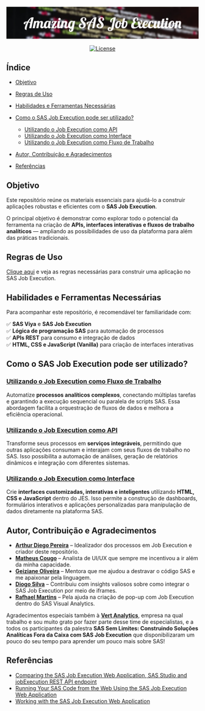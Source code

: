 ![Banner](/images/Amazing_SAS_Job_Execution.png)
<div align="center">

[![License](https://img.shields.io/github/license/artYYDP/Amazing-SAS-JobExec?style=flat-square)](LICENSE)

</div>

## Índice

- [Objetivo](#objetivo)
- [Regras de Uso](#regras-de-uso)
- [Habilidades e Ferramentas Necessárias](#habilidades-e-ferramentas-necessárias)
- [Como o SAS Job Execution pode ser utilizado?](#como-o-sas-job-execution-pode-ser-utilizado)
  - [Utilizando o Job Execution como API](#utilizando-o-job-execution-como-api)
  - [Utilizando o Job Execution como Interface](#utilizando-o-job-execution-como-interface)
  - [Utilizando o Job Execution como Fluxo de Trabalho](#utilizando-o-job-execution-como-fluxo-de-trabalho)

- [Autor, Contribuição e Agradecimentos](#autor-contribuição-e-agradecimentos)
- [Referências](#referências)

## Objetivo

Este repositório reúne os materiais essenciais para ajudá-lo a construir aplicações robustas e eficientes com o **SAS Job Execution**.

O principal objetivo é demonstrar como explorar todo o potencial da ferramenta na criação de **APIs, interfaces interativas e fluxos de trabalho analíticos** — ampliando as possibilidades de uso da plataforma para além das práticas tradicionais.

## Regras de Uso

[Clique aqui](/rules.md) e veja as regras necessárias para construir uma aplicação no SAS Job Execution.

## Habilidades e Ferramentas Necessárias

Para acompanhar este repositório, é recomendável ter familiaridade com:

✅ **SAS Viya** e **SAS Job Execution**</br>
✅ **Lógica de programação SAS** para automação de processos</br>
✅ **APIs REST** para consumo e integração de dados</br>
✅ **HTML, CSS e JavaScript (Vanilla)** para criação de interfaces interativas

## Como o SAS Job Execution pode ser utilizado?

### [Utilizando o Job Execution como Fluxo de Trabalho](/topicos/jobexec-como-fluxo.md)

Automatize **processos analíticos complexos**, conectando múltiplas tarefas e garantindo a execução sequencial ou paralela de scripts SAS. Essa abordagem facilita a orquestração de fluxos de dados e melhora a eficiência operacional.

### [Utilizando o Job Execution como API](/topicos/jobexec-como-api.md)

Transforme seus processos em **serviços integráveis**, permitindo que outras aplicações consumam e interajam com seus fluxos de trabalho no SAS. Isso possibilita a automação de análises, geração de relatórios dinâmicos e integração com diferentes sistemas.

### [Utilizando o Job Execution como Interface](/topicos/jobexec-como-interface.md)

Crie **interfaces customizadas, interativas e inteligentes** utilizando **HTML, CSS e JavaScript** dentro do JES. Isso permite a construção de dashboards, formulários interativos e aplicações personalizadas para manipulação de dados diretamente na plataforma SAS.

## Autor, Contribuição e Agradecimentos

- [**Arthur Diego Pereira**](https://www.linkedin.com/in/arthurdiegopereira/) – Idealizador dos processos em Job Execution e criador deste repositório.
- [**Matheus Cougo**](https://www.linkedin.com/in/mdcougo/) – Analista de UI/UX que sempre me incentivou a ir além da minha capacidade.
- [**Geiziane Oliveira**](https://www.linkedin.com/in/geiziane-oliveira-0a5882110/) – Mentora que me ajudou a destravar o código SAS e me apaixonar pela linguagem.
- [**Diogo Silva**](https://www.linkedin.com/in/silva-diogo/) – Contribuiu com insights valiosos sobre como integrar o SAS Job Execution por meio de iframes.
- [**Rafhael Martins**](https://www.linkedin.com/in/rafhael-de-oliveira-martins-3bab63138/) – Pela ajuda na criação de pop-up com Job Execution dentro do SAS Visual Analytics.

Agradecimentos especiais também à [**Vert Analytics**](https://www.vertanalytics.com.br), empresa na qual trabalho e sou muito grato por fazer parte desse time de especialistas, e a todos os participantes da palestra **SAS Sem Limites: Construindo Soluções Analíticas Fora da Caixa com SAS Job Execution** que disponibilizaram um pouco do seu tempo para aprender um pouco mais sobre SAS!

## Referências

- [Comparing the SAS Job Execution Web Application, SAS Studio and jobExecution REST API endpoint](https://communities.sas.com/t5/SAS-Communities-Library/Comparing-the-SAS-Job-Execution-Web-Application-SAS-Studio-and/ta-p/966761)
- [Running Your SAS Code from the Web Using the SAS Job Execution Web Application](https://communities.sas.com/t5/SAS-Communities-Library/Running-Your-SAS-Code-from-the-Web-Using-the-SAS-Job-Execution/ta-p/666202)
- [Working with the SAS Job Execution Web Application](https://documentation.sas.com/doc/en/jobexeccdc/v_004/jobexecug/p1gukmrin5zv1mn1rvb6afi57b88.htm)

<!--
> [!NOTE]
> Useful information that users should know, even when skimming content.

> [!TIP]
> Helpful advice for doing things better or more easily.

> [!IMPORTANT]
> Key information users need to know to achieve their goal.

> [!WARNING]
> Urgent info that needs immediate user attention to avoid problems.

> [!CAUTION]
> Advises about risks or negative outcomes of certain actions.
-->